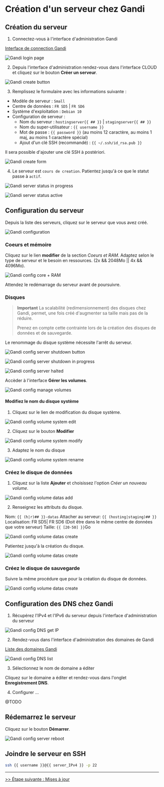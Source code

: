 # Création d'un serveur chez Gandi

## Création du serveur

1. Connectez-vous à l'interface d'administration Gandi

[Interface de connection Gandi](https://id.gandi.net)

![Gandi login page](../resources/screenshot/01-login.png)

2. Depuis l'interface d'administration rendez-vous dans l'interface CLOUD et cliquez sur le bouton **Créer un serveur**.

![Gandi create button](../resources/screenshot/01-create-button.png)

3. Remplissez le formulaire avec les informations suivante :

- Modèle de serveur : ```Small```
- Centre de données : ```FR SD5``` | ```FR SD6```
- Système d'exploitation : ```Debian 10```
- Configuration de serveur :
    - Nom du serveur : ```hostingserver{{ ## }}``` | ```stagingserver{{ ## }}```
    - Nom du super-utilisateur : ```{{ username }}```
    - Mot de passe : ```{{ password }}``` (au moins 12 caractère, au moins 1 maj, au moins 1 caractère spécial)
    - Ajout d'un clé SSH (recommandé) : ```{{ ~/.ssh/id_rsa.pub }}```

Il sera possible d'ajouter une clé SSH à postériori.

![Gandi create form](../resources/screenshot/01-create-form.png)

4. Le serveur est ```cours de creation```. Patientez jusqu'à ce que le statut passe à ```actif```.

![Gandi server status in progress](../resources/screenshot/01-status-in_progress.png)

![Gandi server status active](../resources/screenshot/01-status-active.png)

## Configuration du serveur

Depuis la liste des serveurs, cliquez sur le serveur que vous avez créé.

![Gandi configuration](../resources/screenshot/01-configuration.png)

### Coeurs et mémoire

Cliquez sur le lien **modifier** de la section *Coeurs et RAM*.
Adaptez selon le type de serveur et le besoin en ressources. (2x && 2048Mo || 4x && 4096Mo).

![Gandi config core + RAM](../resources/screenshot/01-config-core_RAM.png)

Attendez le redémarrage du serveur avant de poursuivre.

### Disques

> **Important** La scalabilité (redimensionnement) des disques chez Gandi, permet, une fois créé d'augmenter sa taille mais pas de la réduire.
>
> Prenez en compte cette contrainte lors de la création des disques de données et de sauvegarde.

Le renommage du disque système nécessite l'arrêt du serveur.

![Gandi config server shutdown button](../resources/screenshot/01-config-shutdown_button.png)

![Gandi config server shutdown in progress](../resources/screenshot/01-config-shutdown_progress.png)

![Gandi config server halted](../resources/screenshot/01-config-halted.png)

Accèder à l'interface **Gérer les volumes**.

![Gandi config manage volumes](../resources/screenshot/01-config-manage_volumes.png)

#### Modifiez le nom du disque système

1. Cliquez sur le lien de modification du disque système.

![Gandi config volume system edit](../resources/screenshot/01-config-volume_sys_edit.png)

2. Cliquez sur le bouton **Modifier**

![Gandi config volume system modify](../resources/screenshot/01-config-volume_sys_modify.png)

3. Adaptez le nom du disque

![Gandi config volume system rename](../resources/screenshot/01-config-volume_sys_rename.png)

### Créez le disque de données

1. Cliquez sur la liste **Ajouter** et choisissez l'option *Créer un nouveau volume*.

![Gandi config volume datas add](../resources/screenshot/01-config-volume_datas_add.png)

2. Renseignez les attributs du disque.

Nom: ```{{ (h|r)## }}-datas```
Attacher au serveur: ```{{ (hosting|staging)## }}```
Localisation: FR SD5| FR SD6 (Doit être dans le même centre de données que votre serveur)
Taille: ```{{ [20-50] }}```Go

![Gandi config volume datas create](../resources/screenshot/01-config-volume_datas_create.png)

Patientez jusqu'à la création du disque.

![Gandi config volume datas create](../resources/screenshot/01-config-volume_datas_created.png)

### Créez le disque de sauvegarde

Suivre la même procédure que pour la création du disque de données.

![Gandi config volume datas create](../resources/screenshot/01-config-volume_backup_created.png)

## Configuration des DNS chez Gandi

1. Récupérez l'IPv4 et l'IPv6 du serveur depuis l'interface d'administration du serveur

![Gandi config DNS get IP](../resources/screenshot/01-config-DNS_get_IP.png)

2. Rendez-vous dans l'interface d'administration des domaines de Gandi

[Liste des domaines Gandi](https://admin.gandi.net/domain/)

![Gandi config DNS list](../resources/screenshot/01-config-DNS_list.png)

3. Sélectionnez le nom de domaine a éditer

Cliquez sur le domaine a éditer et rendez-vous dans l'onglet **Enregistrement DNS**.

4. Configurer ...

@TODO

## Rédemarrez le serveur

Cliquez sur le bouton **Démarrer**.

![Gandi config server reboot](../resources/screenshot/01-config-server-reboot.png)

## Joindre le serveur en SSH

```bash
ssh {{ username }}@{{ server_IPv4 }} -p 22
```

---
[>> Étape suivante : Mises à jour](02-update-and-upgrade.md)